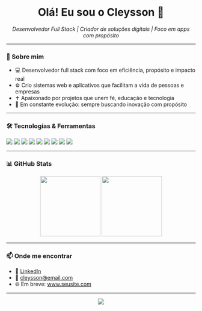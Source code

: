 
<h1 align="center">Olá! Eu sou o Cleysson 👋</h1>

<p align="center">
  <em>Desenvolvedor Full Stack | Criador de soluções digitais | Foco em apps com propósito</em>
</p>

---

### 🚀 Sobre mim

- 💻 Desenvolvedor full stack com foco em eficiência, propósito e impacto real
- ⚙️ Crio sistemas web e aplicativos que facilitam a vida de pessoas e empresas
- ✝️ Apaixonado por projetos que unem fé, educação e tecnologia
- 🔄 Em constante evolução: sempre buscando inovação com propósito

---

### 🛠️ Tecnologias & Ferramentas

<p align="left">
  <img src="https://img.shields.io/badge/-HTML5-E34F26?style=flat&logo=HTML5&logoColor=white"/>
  <img src="https://img.shields.io/badge/-CSS3-1572B6?style=flat&logo=css3&logoColor=white"/>
  <img src="https://img.shields.io/badge/-JavaScript-F7DF1E?style=flat&logo=javascript&logoColor=black"/>
  <img src="https://img.shields.io/badge/-TailwindCSS-38B2AC?style=flat&logo=tailwind-css&logoColor=white"/>
  <img src="https://img.shields.io/badge/-Node.js-339933?style=flat&logo=node.js&logoColor=white"/>
  <img src="https://img.shields.io/badge/-Python-3776AB?style=flat&logo=python&logoColor=white"/>
  <img src="https://img.shields.io/badge/-Flask-000000?style=flat&logo=flask&logoColor=white"/>
  <img src="https://img.shields.io/badge/-MySQL-4479A1?style=flat&logo=mysql&logoColor=white"/>
  <img src="https://img.shields.io/badge/-Git-F05032?style=flat&logo=git&logoColor=white"/>
</p>

---

### 📊 GitHub Stats

<p align="center">
  <img src="https://github-readme-stats.vercel.app/api?username=CleyssonDias&show_icons=true&theme=tokyonight" height="160"/>
  <img src="https://github-readme-stats.vercel.app/api/top-langs/?username=CleyssonDias&layout=compact&theme=tokyonight" height="160"/>
</p>

---

### 📫 Onde me encontrar

- 💼 [LinkedIn](https://www.linkedin.com/in/seu-usuario)
- 📧 cleysson@email.com
- 🌐 Em breve: www.seusite.com

---

<p align="center">
  <img src="https://komarev.com/ghpvc/?username=CleyssonDias&color=blueviolet&style=flat-square" />
</p>
